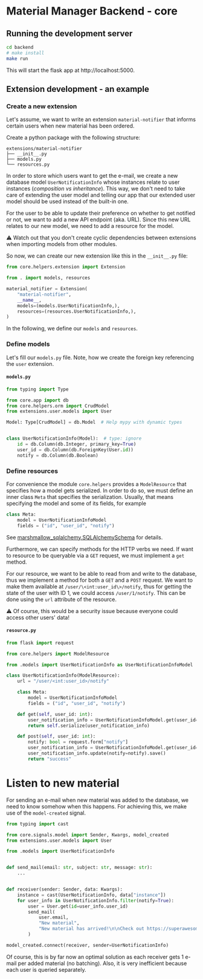 # Material Manager Backend - core

## Running the development server

```bash
cd backend
# make install
make run
```

This will start the flask app at http://localhost:5000.



## Extension development - an example

### Create a new extension

Let's assume, we want to write an extension `material-notifier`
that informs certain users when new material has been ordered.

Create a python package with the following structure:

```
extensions/material-notifier
├── __init__.py
├── models.py
└── resources.py
```

In order to store which users want to get the e-mail,
we create a new database model `UserNotificationInfo` whose instances relate to user instances
(_composition vs inheritance_). This way, we don't need to take care of
extending the user model and telling our app that our extended user model
should be used instead of the built-in one.

For the user to be able to update their preference on whether to get notified or not,
we want to add a new API endpoint (aka. URL). Since this new URL relates to our new
model, we need to add a resource for the model.

:warning: Watch out that you don't create cyclic dependencies between extensions
when importing models from other modules.

So now, we can create our new extension like this in the `__init__.py` file:

```python
from core.helpers.extension import Extension

from . import models, resources

material_notifier = Extension(
    "material-notifier",
    __name__,
    models=(models.UserNotificationInfo,),
    resources=(resources.UserNotificationInfo,),
)
```

In the following, we define our `models` and `resources`.



### Define models

Let's fill our `models.py` file.
Note, how we create the foreign key referencing the `user` extension.


#### `models.py`

```python
from typing import Type

from core.app import db
from core.helpers.orm import CrudModel
from extensions.user.models import User

Model: Type[CrudModel] = db.Model  # Help mypy with dynamic types


class UserNotificationInfo(Model):  # type: ignore
    id = db.Column(db.Integer, primary_key=True)
    user_id = db.Column(db.ForeignKey(User.id))
    notify = db.Column(db.Boolean)
```



### Define resources

For convenience the module `core.helpers` provides a `ModelResource` that 
specifies how a model gets serialized. In order to do so, we must define 
an inner class `Meta` that specifies the serialization. 
Usually, that means specifying the model and some of its fields, for example

```python
class Meta:
    model = UserNotificationInfoModel
    fields = ("id", "user_id", "notify")
```

See 
[marshmallow_sqlalchemy.SQLAlchemySchema](https://marshmallow-sqlalchemy.readthedocs.io/en/latest/api_reference.html#marshmallow_sqlalchemy.SQLAlchemySchema)
for details.

Furthermore, we can specify methods for the HTTP verbs we need.
If want to resource to be queryable via a `GET` request, 
we must implement a `get` method.

For our resource, we want to be able to read from and write to the database,
thus we implement a method for both a `GET` and a `POST` request.
We want to make them available at `/user/\<int:user_id\>/notify`, thus for getting 
the state of the user with ID 1, we could access `/user/1/notify`. This can be done
using the `url` attribute of the resource.

:warning: Of course, this would be a security issue because everyone could access other users' data!



#### `resource.py`

```python
from flask import request

from core.helpers import ModelResource

from .models import UserNotificationInfo as UserNotificationInfoModel

class UserNotificationInfo(ModelResource):
    url = "/user/<int:user_id>/notify"

    class Meta:
        model = UserNotificationInfoModel
        fields = ("id", "user_id", "notify")

    def get(self, user_id: int):
        user_notification_info = UserNotificationInfoModel.get(user_id=user_id)
        return self.serialize(user_notification_info)

    def post(self, user_id: int):
        notify: bool = request.form["notify"]
        user_notification_info = UserNotificationInfoModel.get(user_id=user_id)
        user_notification_info.update(notify=notify).save()
        return "success"
```



# Listen to new material

For sending an e-mail when new material was added to the database, 
we need to know somehow when this happens. For achieving this, we make
use of the `model-created` signal.

```python
from typing import cast

from core.signals.model import Sender, Kwargs, model_created
from extensions.user.models import User

from .models import UserNotificationInfo


def send_mail(email: str, subject: str, message: str):
    ...


def receiver(sender: Sender, data: Kwargs):
    instance = cast(UserNotificationInfo, data["instance"])
    for user_info in UserNotificationInfo.filter(notify=True):
        user = User.get(id=user_info.user_id)
        send_mail(
            user.email, 
            "New material", 
            "New material has arrived!\n\nCheck out https://superawesomematerial.org/material/" + instance.id,
        )

model_created.connect(receiver, sender=UserNotificationInfo)
```

Of course, this is by far now an optimal solution as each receiver gets 1 e-mail 
per added material (no batching). Also, it is very inefficient because each user is
queried separately.
